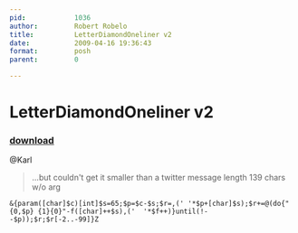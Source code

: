 ```yaml
---
pid:            1036
author:         Robert Robelo
title:          LetterDiamondOneliner v2
date:           2009-04-16 19:36:43
format:         posh
parent:         0

---
```


# LetterDiamondOneliner v2

### [download](//scripts/1036.ps1)

@Karl
> ...but couldn't get it smaller than a twitter message length
139 chars w/o arg

```posh
&{param([char]$c)[int]$s=65;$p=$c-$s;$r=,(' '*$p+[char]$s);$r+=@(do{"{0,$p} {1}{0}"-f([char]++$s),('  '*$f++)}until(!--$p));$r;$r[-2..-99]}Z

```
